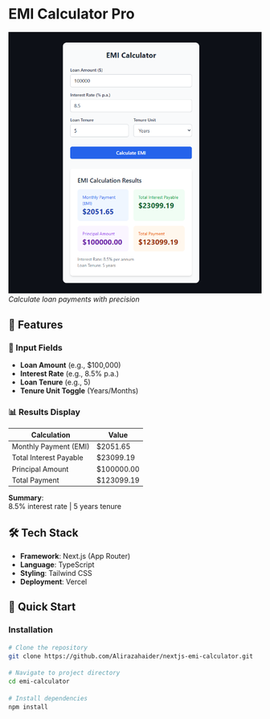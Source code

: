 # EMI Calculator Pro

![EMI Calculator Screenshot](./public/screenshot.png)  
*Calculate loan payments with precision*

## 🚀 Features

### 📝 Input Fields
- **Loan Amount** (e.g., $100,000)
- **Interest Rate** (e.g., 8.5% p.a.)
- **Loan Tenure** (e.g., 5)
- **Tenure Unit Toggle** (Years/Months)

### 📊 Results Display
| Calculation | Value |
|-------------|-------|
| Monthly Payment (EMI) | $2051.65 |
| Total Interest Payable | $23099.19 |
| Principal Amount | $100000.00 |
| Total Payment | $123099.19 |

**Summary**:  
8.5% interest rate | 5 years tenure

## 🛠️ Tech Stack
- **Framework**: Next.js (App Router)
- **Language**: TypeScript
- **Styling**: Tailwind CSS
- **Deployment**: Vercel

## 🏁 Quick Start

### Installation
```bash
# Clone the repository
git clone https://github.com/Alirazahaider/nextjs-emi-calculator.git

# Navigate to project directory
cd emi-calculator

# Install dependencies
npm install
